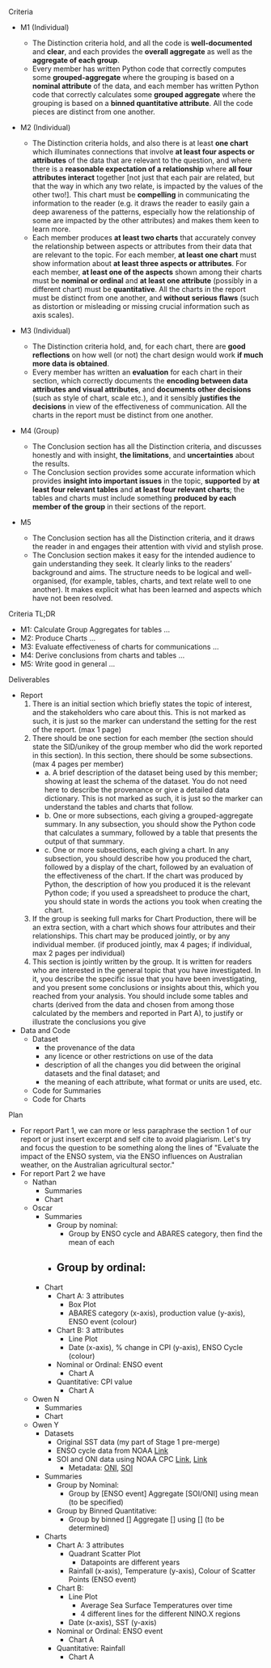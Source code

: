 Criteria
- M1 (Individual)
    - The Distinction criteria hold, and all the code is **well-documented** and **clear**, and each provides the **overall aggregate** as well as the **aggregate of each group**.
    - Every member has written Python code that correctly computes some **grouped-aggregate** where the grouping is based on a **nominal attribute** of the data, and each member has written Python code that correctly calculates some **grouped aggregate** where the grouping is based on a **binned quantitative attribute**. All the code pieces are distinct from one another.

- M2 (Individual)
    - The Distinction criteria holds, and also there is at least **one chart** which illuminates connections that involve **at least four aspects or attributes** of the data that are relevant to the question, and where there is a **reasonable expectation of a relationship** where **all four attributes interact** together [not just that each pair are related, but that the way in which any two relate, is impacted by the values of the other two!]. This chart must be **compelling** in communicating the information to the reader (e.g. it draws the reader to easily gain a deep awareness of the patterns, especially how the relationship of some are impacted by the other attributes) and makes them keen to learn more.
    - Each member produces **at least two charts** that accurately convey the relationship between aspects or attributes from their data that are relevant to the topic. For each member, **at least one chart** must show information about **at least three aspects or attributes**. For each member, **at least one of the aspects** shown among their charts must be **nominal or ordinal** and **at least one attribute** (possibly in a different chart) must be **quantitative**. All the charts in the report must be distinct from one another, and **without serious flaws** (such as distortion or misleading or missing crucial information such as axis scales).
- M3 (Individual)
    - The Distinction criteria hold, and, for each chart, there are **good reflections** on how well (or not) the chart design would work **if much more data is obtained**.
    - Every member has written an **evaluation** for each chart in their section, which correctly documents the **encoding between data attributes and visual attributes**, and **documents other decisions** (such as style of chart, scale etc.), and it sensibly **justifies the decisions** in view of the effectiveness of communication. All the charts in the report must be distinct from one another.
- M4 (Group)
    - The Conclusion section has all the Distinction criteria, and discusses honestly and with insight, **the limitations**, and **uncertainties** about the results.
    - The Conclusion section provides some accurate information which provides **insight into important issues** in the topic, **supported** by **at least four relevant tables** and **at least four relevant charts**; the tables and charts must include something **produced by each member of the group** in their sections of the report.
- M5 
    - The Conclusion section has all the Distinction criteria, and it draws the reader in and engages their attention with vivid and stylish prose.
    - The Conclusion section makes it easy for the intended audience to gain understanding they seek. It clearly links to the readers’ background and aims. The structure needs to be logical and well-organised, (for example, tables, charts, and text relate well to one another). It makes explicit what has been learned and aspects which have not been resolved.

Criteria TL;DR
- M1: Calculate Group Aggregates for tables ...
- M2: Produce Charts ...
- M3: Evaluate effectiveness of charts for communications ...
- M4: Derive conclusions from charts and tables ...
- M5: Write good in general ...

Deliverables
- Report
    1. There is an initial section which briefly states the topic of interest, and the stakeholders who care about this. This is not marked as such, it is just so the marker can understand the setting for the rest of the report. (max 1 page)
    2. There should be one section for each member (the section should state the SID/unikey of the group member who did the work reported in this section). In this section, there should be some subsections. (max 4 pages per member)
        - a. A brief description of the dataset being used by this member; showing at least the schema of the dataset. You do not need here to describe the provenance or give a detailed data dictionary. This is not marked as such, it is just so the marker can understand the tables and charts that follow.
        - b. One or more subsections, each giving a grouped-aggregate summary. In any subsection, you should show the Python code that calculates a summary, followed by a table that presents the output of that summary.
        - c. One or more subsections, each giving a chart. In any subsection, you should describe how you produced the chart, followed by a display of the chart, followed by an evaluation of the effectiveness of the chart. If the chart was produced by Python, the description of how you produced it is the relevant Python code; if you used a spreadsheet to produce the chart, you should state in words the actions you took when creating the chart.
    3. If the group is seeking full marks for Chart Production, there will be an extra section, with a chart which shows four attributes and their relationships. This chart may be produced jointly, or by any individual member. (if produced jointly, max 4 pages; if individual, max 2 pages per individual)
    4. This section is jointly written by the group. It is written for readers who are interested in the general topic that you have investigated. In it, you describe the specific issue that you have been investigating, and you present some conclusions or insights about this, which you reached from your analysis. You should include some tables and charts (derived from the data and chosen from among those calculated by the members and reported in Part A), to justify or illustrate the conclusions you give
- Data and Code
    - Dataset
        - the provenance of the data
        - any licence or other restrictions on use of the data
        - description of all the changes you did between the original datasets and the final dataset; and
        - the meaning of each attribute, what format or units are used, etc.
    - Code for Summaries
    - Code for Charts

Plan
- For report Part 1, we can more or less paraphrase the section 1 of our report or just insert excerpt and self cite to avoid plagiarism. Let's try and focus the question to be something along the lines of "Evaluate the impact of the ENSO system, via the ENSO influences on Australian weather, on the Australian agricultural sector."
- For report Part 2 we have
    - Nathan
        - Summaries
        - Chart
    - Oscar
        - Summaries
            - Group by nominal:
                - Group by ENSO cycle and ABARES category, then find the mean of each
            - Group by ordinal:
                -  
        - Chart
            - Chart A: 3 attributes
                - Box Plot
                - ABARES category (x-axis), production value (y-axis), ENSO event (colour)
            - Chart B: 3 attributes
                - Line Plot
                - Date (x-axis), % change in CPI (y-axis), ENSO Cycle (colour)
            - Nominal or Ordinal: ENSO event
                - Chart A
            - Quantitative: CPI value
                - Chart A
    - Owen N
        - Summaries
        - Chart
    - Owen Y
        - Datasets
            - Original SST data (my part of Stage 1 pre-merge)
            - ENSO cycle data from NOAA [Link](https://psl.noaa.gov/enso/) 
            - SOI and ONI data using NOAA CPC [Link](https://www.cpc.ncep.noaa.gov/data/indices/oni.ascii.txt), [Link](https://www.cpc.ncep.noaa.gov/data/indices/soi)
                - Metadata: [ONI](https://data.noaa.gov/dataset/dataset/climate-prediction-center-cpcoceanic-nino-index/resource/466b8e88-5aea-476a-af49-285e88abc08e), [SOI](https://data.noaa.gov/dataset/dataset/climate-prediction-center-southern-oscillation-index/resource/6aade4a9-641f-42ce-8c76-10369ed3a190)
        - Summaries
            - Group by Nominal: 
                - Group by \[ENSO event\] Aggregate \[SOI/ONI\] using mean (to be specified)
            - Group by Binned Quantitative: 
                - Group by binned \[\] Aggregate \[\] using \[\] (to be determined)
        - Charts
            - Chart A: 3 attributes
                - Quadrant Scatter Plot
                    - Datapoints are different years
                - Rainfall (x-axis), Temperature (y-axis), Colour of Scatter Points (ENSO event)
            - Chart B: 
                - Line Plot
                    - Average Sea Surface Temperatures over time 
                    - 4 different lines for the different NINO.X regions
                - Date (x-axis), SST (y-axis)
            - Nominal or Ordinal: ENSO event
                - Chart A
            - Quantitative: Rainfall
                - Chart A
